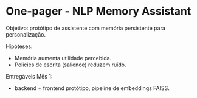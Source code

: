 # One-pager - NLP Memory Assistant

Objetivo: protótipo de assistente com memória persistente para personalização.

Hipóteses:
- Memória aumenta utilidade percebida.
- Policies de escrita (salience) reduzem ruído.

Entregáveis Mês 1:
- backend + frontend protótipo, pipeline de embeddings FAISS.

